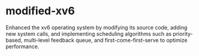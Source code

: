 # modified-xv6
Enhanced the xv6 operating system by modifying its source code, adding new system calls, and implementing scheduling algorithms such as priority-based, multi-level feedback queue, and first-come-first-serve to optimize performance.
